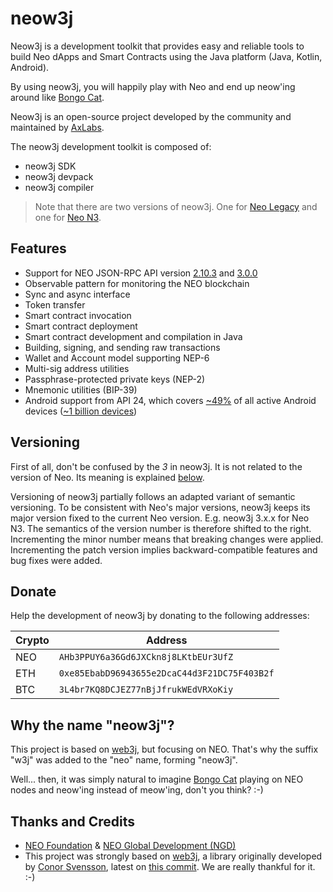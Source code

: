 # neow3j 

Neow3j is a development toolkit that provides easy and reliable tools to build Neo dApps and Smart
Contracts using the Java platform (Java, Kotlin, Android).

By using neow3j, you will happily play with Neo and end up neow'ing around like [Bongo
Cat](https://knowyourmeme.com/memes/bongo-cat).

Neow3j is an open-source project developed by the community and maintained by
[AxLabs](https://axlabs.com).

The neow3j development toolkit is composed of:
- neow3j SDK
- neow3j devpack
- neow3j compiler

> Note that there are two versions of neow3j. One for [Neo Legacy](https://docs.neo.org/docs/en-us/index.html)
> and one for [Neo N3](https://docs.neo.org/v3/docs/en-us/index.html).

## Features

* Support for NEO JSON-RPC API version
    [2.10.3](https://docs.neo.org/docs/en-us/reference/rpc/latest-version/api.html) and
    [3.0.0](https://docs.neo.org/v3/docs/en-us/index.html)
* Observable pattern for monitoring the NEO blockchain
* Sync and async interface
* Token transfer
* Smart contract invocation
* Smart contract deployment
* Smart contract development and compilation in Java
* Building, signing, and sending raw transactions
* Wallet and Account model supporting NEP-6
* Multi-sig address utilities
* Passphrase-protected private keys (NEP-2)
* Mnemonic utilities (BIP-39)
* Android support from API 24, which covers [~49%](https://developer.android.com/about/dashboards/) 
    of all active Android devices ([~1 billion devices](https://www.youtube.com/watch?v=vWLcyFtni6U#t=2m46s))


## Versioning

First of all, don't be confused by the _3_ in neow3j. It is not related to the version of Neo. Its
meaning is explained [below](#why-the-name-quotneow3jquot).

Versioning of neow3j partially follows an adapted variant of semantic versioning. To be consistent
with Neo's major versions, neow3j keeps its major version fixed to the current Neo version. E.g.
neow3j 3.x.x for Neo N3. The semantics of the version number is therefore shifted to the right.
Incrementing the minor number means that breaking changes were applied. Incrementing the patch
version implies backward-compatible features and bug fixes were added.


## Donate

Help the development of neow3j by donating to the following addresses:

| Crypto | Address                                      |
| ------ | -------------------------------------------- |
| NEO    | `AHb3PPUY6a36Gd6JXCkn8j8LKtbEUr3UfZ`         |
| ETH    | `0xe85EbabD96943655e2DcaC44d3F21DC75F403B2f` |
| BTC    | `3L4br7KQ8DCJEZ77nBjJfrukWEdVRXoKiy`         |


## Why the name "neow3j"?

This project is based on [web3j](https://web3j.io), but focusing on NEO. That's why the suffix "w3j" was added to the "neo" name, forming "neow3j".

Well... then, it was simply natural to imagine [Bongo Cat](https://knowyourmeme.com/memes/bongo-cat) playing on NEO nodes and neow'ing instead of meow'ing, don't you think? :-)


## Thanks and Credits

* [NEO Foundation](https://neo.org/team) & [NEO Global Development (NGD)](https://neo.org/team)
* This project was strongly based on [web3j](https://web3j.io),
a library originally developed by [Conor Svensson](http://conorsvensson.com), latest on [this commit](https://github.com/web3j/web3j/commit/2a259ece9736c0338fbb66b1be4c04aba0855254).
We are really thankful for it. :-)

